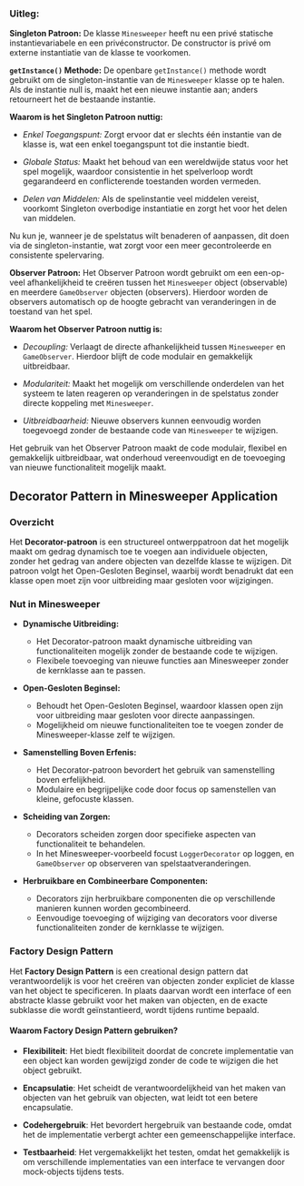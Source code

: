 ### Uitleg:

**Singleton Patroon:**
De klasse `Minesweeper` heeft nu een privé statische instantievariabele en een privéconstructor. De constructor is privé om externe instantiatie van de klasse te voorkomen.

**`getInstance()` Methode:**
De openbare `getInstance()` methode wordt gebruikt om de singleton-instantie van de `Minesweeper` klasse op te halen. Als de instantie null is, maakt het een nieuwe instantie aan; anders retourneert het de bestaande instantie.

**Waarom is het Singleton Patroon nuttig:**

- *Enkel Toegangspunt:* Zorgt ervoor dat er slechts één instantie van de klasse is, wat een enkel toegangspunt tot die instantie biedt.

- *Globale Status:* Maakt het behoud van een wereldwijde status voor het spel mogelijk, waardoor consistentie in het spelverloop wordt gegarandeerd en conflicterende toestanden worden vermeden.

- *Delen van Middelen:* Als de spelinstantie veel middelen vereist, voorkomt Singleton overbodige instantiatie en zorgt het voor het delen van middelen.

Nu kun je, wanneer je de spelstatus wilt benaderen of aanpassen, dit doen via de singleton-instantie, wat zorgt voor een meer gecontroleerde en consistente spelervaring.

**Observer Patroon:**
Het Observer Patroon wordt gebruikt om een een-op-veel afhankelijkheid te creëren tussen het `Minesweeper` object (observable) en meerdere `GameObserver` objecten (observers). Hierdoor worden de observers automatisch op de hoogte gebracht van veranderingen in de toestand van het spel.

**Waarom het Observer Patroon nuttig is:**

- *Decoupling:* Verlaagt de directe afhankelijkheid tussen `Minesweeper` en `GameObserver`. Hierdoor blijft de code modulair en gemakkelijk uitbreidbaar.

- *Modulariteit:* Maakt het mogelijk om verschillende onderdelen van het systeem te laten reageren op veranderingen in de spelstatus zonder directe koppeling met `Minesweeper`.

- *Uitbreidbaarheid:* Nieuwe observers kunnen eenvoudig worden toegevoegd zonder de bestaande code van `Minesweeper` te wijzigen.

Het gebruik van het Observer Patroon maakt de code modulair, flexibel en gemakkelijk uitbreidbaar, wat onderhoud vereenvoudigt en de toevoeging van nieuwe functionaliteit mogelijk maakt.

## Decorator Pattern in Minesweeper Application

### Overzicht

Het **Decorator-patroon** is een structureel ontwerppatroon dat het mogelijk maakt om gedrag dynamisch toe te voegen aan individuele objecten, zonder het gedrag van andere objecten van dezelfde klasse te wijzigen. Dit patroon volgt het Open-Gesloten Beginsel, waarbij wordt benadrukt dat een klasse open moet zijn voor uitbreiding maar gesloten voor wijzigingen.

### Nut in Minesweeper

- **Dynamische Uitbreiding:**
    - Het Decorator-patroon maakt dynamische uitbreiding van functionaliteiten mogelijk zonder de bestaande code te wijzigen.
    - Flexibele toevoeging van nieuwe functies aan Minesweeper zonder de kernklasse aan te passen.

- **Open-Gesloten Beginsel:**
    - Behoudt het Open-Gesloten Beginsel, waardoor klassen open zijn voor uitbreiding maar gesloten voor directe aanpassingen.
    - Mogelijkheid om nieuwe functionaliteiten toe te voegen zonder de Minesweeper-klasse zelf te wijzigen.

- **Samenstelling Boven Erfenis:**
    - Het Decorator-patroon bevordert het gebruik van samenstelling boven erfelijkheid.
    - Modulaire en begrijpelijke code door focus op samenstellen van kleine, gefocuste klassen.

- **Scheiding van Zorgen:**
    - Decorators scheiden zorgen door specifieke aspecten van functionaliteit te behandelen.
    - In het Minesweeper-voorbeeld focust `LoggerDecorator` op loggen, en `GameObserver` op observeren van spelstaatveranderingen.

- **Herbruikbare en Combineerbare Componenten:**
    - Decorators zijn herbruikbare componenten die op verschillende manieren kunnen worden gecombineerd.
    - Eenvoudige toevoeging of wijziging van decorators voor diverse functionaliteiten zonder de kernklasse te wijzigen.

### Factory Design Pattern

Het **Factory Design Pattern** is een creational design pattern dat verantwoordelijk is voor het creëren van objecten zonder expliciet de klasse van het object te specificeren. In plaats daarvan wordt een interface of een abstracte klasse gebruikt voor het maken van objecten, en de exacte subklasse die wordt geïnstantieerd, wordt tijdens runtime bepaald.

#### Waarom Factory Design Pattern gebruiken?

- **Flexibiliteit**: Het biedt flexibiliteit doordat de concrete implementatie van een object kan worden gewijzigd zonder de code te wijzigen die het object gebruikt.

- **Encapsulatie**: Het scheidt de verantwoordelijkheid van het maken van objecten van het gebruik van objecten, wat leidt tot een betere encapsulatie.

- **Codehergebruik**: Het bevordert hergebruik van bestaande code, omdat het de implementatie verbergt achter een gemeenschappelijke interface.

- **Testbaarheid**: Het vergemakkelijkt het testen, omdat het gemakkelijk is om verschillende implementaties van een interface te vervangen door mock-objects tijdens tests.